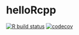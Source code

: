 # helloRcpp

<!-- badges: start -->

[![R build
status](https://github.com/KrystynaGrzesiak/helloRcpp/workflows/R-CMD-check/badge.svg)](https://github.com/KrystynaGrzesiak/helloRcpp/actions)
[![codecov](https://codecov.io/gh/KrystynaGrzesiak/helloRcpp/coverage.svg?branch=main)](https://codecov.io/gh/KrystynaGrzesiak/helloRcpp?branch=main)
<!-- badges: end -->
